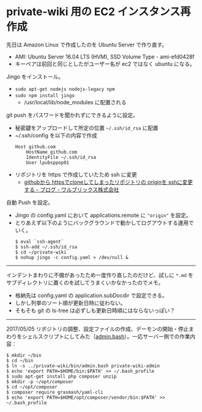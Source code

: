 # private-wiki 用の EC2 インスタンス再作成
先日は Amazon Linux で作成したのを Ubuntu Server で作り直す。
- AMI: Ubuntu Server 16.04 LTS (HVM), SSD Volume Type - ami-efd0428f
- キーペアは前回と同じとしたがユーザー名が ec2 ではなく ubuntu になる。

Jingo をインストール。
- `sudo apt-get nodejs nodejs-legacy npm`
- `sudo npm install jingo`
    - /usr/local/lib/node_modules に配置される

git push をパスワードを聞かれずにできるように設定。
- 秘密鍵をアップロードして所定の位置 `~/.ssh/id_rsa` に配置
- ~/.ssh/config を以下の内容で作成
  ```
  Host github.com
      HostName github.com
      IdentityFile ~/.ssh/id_rsa
      User lpubsppop01
  ```
- リポジトリを https で作成していたため ssh に変更
    - [githubから httpsでcloneしてしまったリポジトリの originを sshに変更する - ブログ - ワルブリックス株式会社](https://www.walbrix.com/jp/blog/2013-11-github-https-ssh.html)

自動 Push を設定。
- Jingo の config.yaml において applications.remote に `"origin"` を設定。
- とりあえず以下のようにバックグラウンドで動かしてログアウトする運用でいく。
  ```
  $ eval `ssh-agent`
  $ ssh-add ~/.ssh/id_rsa
  $ cd ~/private-wiki
  $ nohup jingo -c config.yaml > /dev/null &
  ```

---
  
インデントまわりに不備があったため一度作り直したのだけど、試しに `*.md` をサブディレクトリに置くのを試してうまくいかなかったのでメモ。
  - 格納先は config.yaml の application.subDocdir で設定できる。
  - しかし列挙のソート順が更新日時に従わない。
  - そもそも git の ls-tree は必ずしも更新日時順にはならないっぽい？

---

2017/05/05 リポジトリの調整、設定ファイルの作成、デーモンの開始・停止まわりをシェルスクリプトにしてみた（[admin.bash](https://github.com/lpubsppop01/private-wiki/blob/master/bin/admin.bash)）。一応サーバー側での作業内容：
```
$ mkdir ~/bin
$ cd ~/bin
$ ln -s ../private-wiki/bin/admin.bash private-wiki-admin
$ echo 'export PATH=$HOME/bin:$PATH' >> ~/.bash_profile
$ sudo apt-get install php composer unzip
$ mkdir -p ~/opt/composer
$ cd ~/opt/composer
$ composer require grasmash/yaml-cli
$ echo 'export PATH=$HOME/opt/composer/vendor/bin:$PATH' >> ~/.bash_profile
```